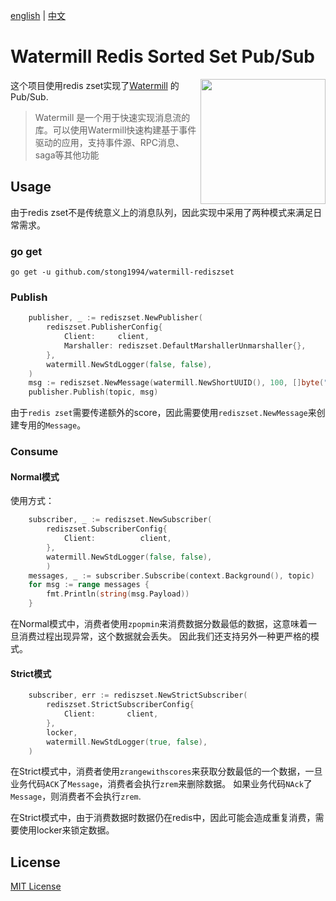 [english](README.md) | [中文](README_CN.md)
# Watermill Redis Sorted Set Pub/Sub
<img align="right" width="200" src="https://threedots.tech/watermill-io/watermill-logo.png">

这个项目使用redis zset实现了[Watermill](https://watermill.io/) 的Pub/Sub.
> Watermill 是一个用于快速实现消息流的库。可以使用Watermill快速构建基于事件驱动的应用，支持事件源、RPC消息、saga等其他功能

## Usage
由于redis zset不是传统意义上的消息队列，因此实现中采用了两种模式来满足日常需求。
### go get
```shell
go get -u github.com/stong1994/watermill-rediszset
```
### Publish
```go
    publisher, _ := rediszset.NewPublisher(
		rediszset.PublisherConfig{
			Client:     client,
			Marshaller: rediszset.DefaultMarshallerUnmarshaller{},
		},
		watermill.NewStdLogger(false, false),
	)
	msg := rediszset.NewMessage(watermill.NewShortUUID(), 100, []byte("hello"))
	publisher.Publish(topic, msg)
```
由于`redis zset`需要传递额外的score，因此需要使用`rediszset.NewMessage`来创建专用的`Message`。
### Consume
#### Normal模式
使用方式：
```go
    subscriber, _ := rediszset.NewSubscriber(
		rediszset.SubscriberConfig{
			Client:          client,
		},
		watermill.NewStdLogger(false, false),
		)
	messages, _ := subscriber.Subscribe(context.Background(), topic)
	for msg := range messages {
		fmt.Println(string(msg.Payload))
	}
```
在Normal模式中，消费者使用`zpopmin`来消费数据分数最低的数据，这意味着一旦消费过程出现异常，这个数据就会丢失。
因此我们还支持另外一种更严格的模式。
#### Strict模式
```go
    subscriber, err := rediszset.NewStrictSubscriber(
        rediszset.StrictSubscriberConfig{
            Client:       client,
        },
		locker,
		watermill.NewStdLogger(true, false),
	)
```
在Strict模式中，消费者使用`zrangewithscores`来获取分数最低的一个数据，一旦业务代码`ACK`了`Message`，消费者会执行`zrem`来删除数据。
如果业务代码`NAck`了`Message`，则消费者不会执行`zrem`.

在Strict模式中，由于消费数据时数据仍在redis中，因此可能会造成重复消费，需要使用locker来锁定数据。


## License

[MIT License](./LICENSE)
